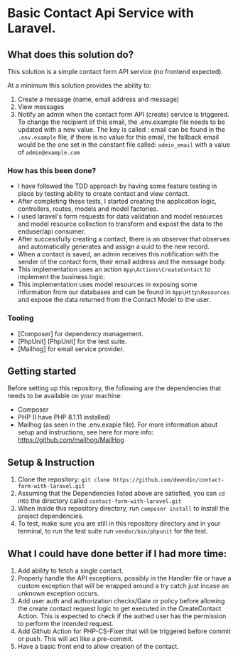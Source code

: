 # Basic Contact Api Service with Laravel.
## What does this solution do?

This solution is a simple contact form API service (no frontend expected).

At a minimum this solution provides the ability to:

1. Create a message (name, email address and message)
2. View messages
3. Notify an admin when the contact form API (create) service is triggered. To change the recipient of this email, the .env.example file needs to be updated with a new value. The key is called :  email can be found in the `.env.example` file, if there is no value for this email, the fallback email would be the one set in the constant file called: `admin_email` with a value of `admin@example.com`

### How has this been done?

- I have followed the TDD approach by having some feature testing in place by testing ability to create contact and view contact.
- After completing these tests, I started creating the application logic, controllers, routes, models and model factories.
- I used laravel's form requests for data validation and model resources and model resource collection to transform and expost the data to the enduser/api consumer.
- After successfully creating a contact, there is an observer that observes and automatically generates and assign a uuid to the new record.
- When a contact is saved, an admin receives this notification with the sender of the contact form, their email address and the message body.
- This implementation uses an action `App\Actions\CreateContact` to implement the business logic.
- This implementation uses model resources in exposing some information from our databases and can be found in `App\Http\Resources` and expose the data returned from the Contact Model to the user.

### Tooling

- [Composer] for dependency management.
- [PhpUnit] [PhpUnit] for the test suite.
- [Mailhog] for email service provider.

## Getting started

Before setting up this repository, the following are the dependencies that needs to be available on your machine:

- Composer
- PHP (I have PHP 8.1.11 installed)
- Mailhog (as seen in the .env.exaple file). For more information about setup and instructions, see here for more info: https://github.com/mailhog/MailHog


## Setup & Instruction

1. Clone the repository: `git clone https://github.com/deendin/contact-form-with-laravel.git`
2. Assuming that the Dependencies listed above are satisfied, you can ```cd``` into the directory called ```contact-form-with-laravel.git```
3. When inside this repository directory, run ```composer install``` to install the project dependencies.
4. To test, make sure you are still in this repository directory and in your terminal, to run the test suite run ```vendor/bin/phpunit``` for the test.

## What I could have done better if I had more time:

1. Add ability to fetch a single contact.
2. Properly handle the API exceptions, possibly in the Handler file or have a custom exception that will be wrapped around a try catch just incase an unknown exception occurs.
3. Add user auth and authorization checks/Gate or policy before allowing the create contact request logic to get executed in the CreateContact Action. This is expected to check if the authed user has the permission to perform the intended request.
4. Add Github Action for PHP-CS-Fixer that will be triggered before commit or push. This will act like a pre-commit.
5. Have a basic front end to allow creation of the contact.